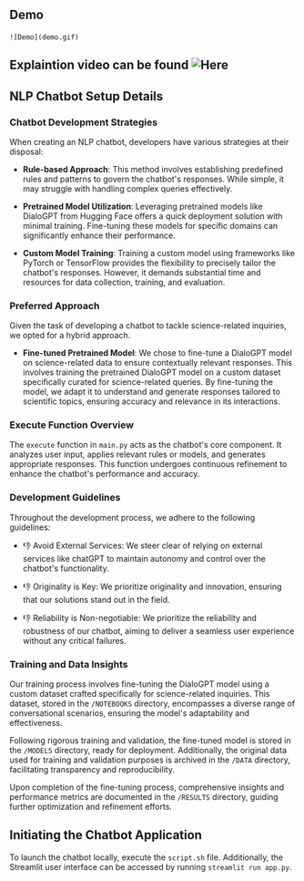 ## Demo
    ![Demo](demo.gif)

## Explaintion video can be found ![Here](videolink)

## NLP Chatbot Setup Details

### Chatbot Development Strategies

When creating an NLP chatbot, developers have various strategies at their disposal:

- **Rule-based Approach**: This method involves establishing predefined rules and patterns to govern the chatbot's responses. While simple, it may struggle with handling complex queries effectively.

- **Pretrained Model Utilization**: Leveraging pretrained models like DialoGPT from Hugging Face offers a quick deployment solution with minimal training. Fine-tuning these models for specific domains can significantly enhance their performance.

- **Custom Model Training**: Training a custom model using frameworks like PyTorch or TensorFlow provides the flexibility to precisely tailor the chatbot's responses. However, it demands substantial time and resources for data collection, training, and evaluation.

### Preferred Approach

Given the task of developing a chatbot to tackle science-related inquiries, we opted for a hybrid approach.

- **Fine-tuned Pretrained Model**: We chose to fine-tune a DialoGPT model on science-related data to ensure contextually relevant responses. This involves training the pretrained DialoGPT model on a custom dataset specifically curated for science-related queries. By fine-tuning the model, we adapt it to understand and generate responses tailored to scientific topics, ensuring accuracy and relevance in its interactions.



### Execute Function Overview

The `execute` function in `main.py` acts as the chatbot's core component. It analyzes user input, applies relevant rules or models, and generates appropriate responses. This function undergoes continuous refinement to enhance the chatbot's performance and accuracy.

### Development Guidelines

Throughout the development process, we adhere to the following guidelines:

- 👎 Avoid External Services: We steer clear of relying on external services like chatGPT to maintain autonomy and control over the chatbot's functionality.

- 👎 Originality is Key: We prioritize originality and innovation, ensuring that our solutions stand out in the field.

- 👎 Reliability is Non-negotiable: We prioritize the reliability and robustness of our chatbot, aiming to deliver a seamless user experience without any critical failures.

### Training and Data Insights

Our training process involves fine-tuning the DialoGPT model using a custom dataset crafted specifically for science-related inquiries. This dataset, stored in the `/NOTEBOOKS` directory, encompasses a diverse range of conversational scenarios, ensuring the model's adaptability and effectiveness.

Following rigorous training and validation, the fine-tuned model is stored in the `/MODELS` directory, ready for deployment. Additionally, the original data used for training and validation purposes is archived in the `/DATA` directory, facilitating transparency and reproducibility.

Upon completion of the fine-tuning process, comprehensive insights and performance metrics are documented in the `/RESULTS` directory, guiding further optimization and refinement efforts.

## Initiating the Chatbot Application

To launch the chatbot locally, execute the `script.sh` file. Additionally, the Streamlit user interface can be accessed by running `streamlit run app.py`.
